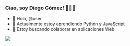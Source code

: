 ### Ciao, soy Diego Gómez! 👨🏻‍💻

- 👋 Hola, @user
- 🌱 Actualmente estoy aprendiendo Python y JavaScript
- 📌 Estoy buscando colaborar en aplicaciones Web
<img src="https://github-readme-stats.vercel.app/api?username=Diesarrollador&&show_icons=true&title_color=5f27cd&icon_color=bb2acf&text_color=54a0ff&bg_color=151515">
